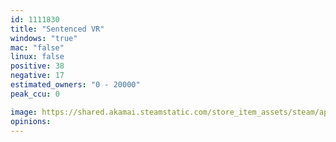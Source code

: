 ```yaml
---
id: 1111830
title: "Sentenced VR"
windows: "true"
mac: "false"
linux: false
positive: 38
negative: 17
estimated_owners: "0 - 20000"
peak_ccu: 0

image: https://shared.akamai.steamstatic.com/store_item_assets/steam/apps/1111830/header.jpg?t=1655229325
opinions:
---
```

